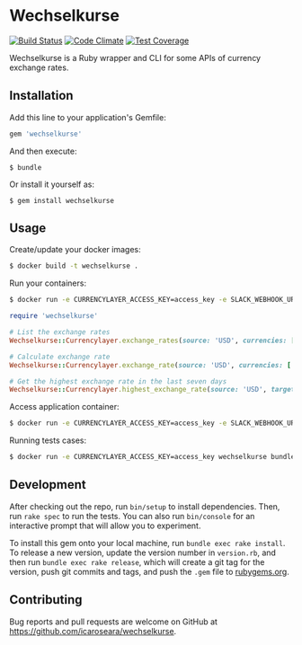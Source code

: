 # Wechselkurse
[![Build Status](https://travis-ci.org/icaroseara/wechselkurse.svg?branch=master)](https://travis-ci.org/icaroseara/wechselkurse)
[![Code Climate](https://codeclimate.com/github/icaroseara/wechselkurse/badges/gpa.svg)](https://codeclimate.com/github/icaroseara/wechselkurse)
[![Test Coverage](https://codeclimate.com/github/icaroseara/wechselkurse/badges/coverage.svg)](https://codeclimate.com/github/icaroseara/wechselkurse/coverage)

Wechselkurse is a Ruby wrapper and CLI for some APIs of currency exchange rates.


## Installation

Add this line to your application's Gemfile:

```ruby
gem 'wechselkurse'
```

And then execute:

    $ bundle

Or install it yourself as:

    $ gem install wechselkurse

## Usage

Create/update your docker images:

```sh
$ docker build -t wechselkurse .
```

Run your containers:

```sh
$ docker run -e CURRENCYLAYER_ACCESS_KEY=access_key -e SLACK_WEBHOOK_URL=some_url -e SLACK_CHANNEL=channel -e SLACK_USERNAME=username wechselkurse
```

```ruby
require 'wechselkurse'

# List the exchange rates
Wechselkurse::Currencylayer.exchange_rates(source: 'USD', currencies: ['EUR', 'BRL'], date: Date.today)

# Calculate exchange rate
Wechselkurse::Currencylayer.exchange_rate(source: 'USD', currencies: ['EUR', 'BRL'], value: 100, date: Date.today)

# Get the highest exchange rate in the last seven days
Wechselkurse::Currencylayer.highest_exchange_rate(source: 'USD', target: 'EUR')
```

Access application container:
```sh
$ docker run -e CURRENCYLAYER_ACCESS_KEY=access_key -e SLACK_WEBHOOK_URL=some_url -e SLACK_CHANNEL=channel -e SLACK_USERNAME=username wechselkurse bash
```

Running tests cases:
```sh
$ docker run -e CURRENCYLAYER_ACCESS_KEY=access_key wechselkurse bundle exec rspec
```

## Development

After checking out the repo, run `bin/setup` to install dependencies. Then, run `rake spec` to run the tests. You can also run `bin/console` for an interactive prompt that will allow you to experiment.

To install this gem onto your local machine, run `bundle exec rake install`. To release a new version, update the version number in `version.rb`, and then run `bundle exec rake release`, which will create a git tag for the version, push git commits and tags, and push the `.gem` file to [rubygems.org](https://rubygems.org).

## Contributing

Bug reports and pull requests are welcome on GitHub at https://github.com/icaroseara/wechselkurse.
